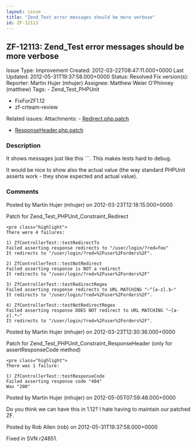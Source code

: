 ```yaml
---
layout: issue
title: "Zend_Test error messages should be more verbose"
id: ZF-12113
---
```


ZF-12113: Zend\_Test error messages should be more verbose
----------------------------------------------------------

 Issue Type: Improvement Created: 2012-03-22T08:47:11.000+0000 Last Updated: 2012-05-31T19:37:58.000+0000 Status: Resolved Fix version(s): 
 Reporter:  Martin Hujer (mhujer)  Assignee:  Matthew Weier O'Phinney (matthew)  Tags: - Zend\_Test\_PHPUnit
- FixForZF1.12
- zf-crteam-review
 
 Related issues: 
 Attachments: - [Redirect.php.patch](/issues/secure/attachment/14981/Redirect.php.patch)
- [ResponseHeader.php.patch](/issues/secure/attachment/14982/ResponseHeader.php.patch)
 
### Description

It shows messages just like this ```. This makes tests hard to debug.

It would be nice to show also the actual value (the way standard PHPUnit asserts work - they show expected and actual value).

 

 

### Comments

Posted by Martin Hujer (mhujer) on 2012-03-23T12:18:15.000+0000

Patch for Zend\_Test\_PHPUnit\_Constraint\_Redirect

 
    <pre class="highlight">
    There were 4 failures:
    
    1) ZfControllerTest::testRedirectTo
    Failed asserting response redirects to "/user/login/?red=foo"
    It redirects to "/user/login/?red=%2Fuser%2Forders%2F".
    
    2) ZfControllerTest::testNotRedirect
    Failed asserting response is NOT a redirect
    It redirects to "/user/login/?red=%2Fuser%2Forders%2F"
    
    3) ZfControllerTest::testRedirectRegex
    Failed asserting response redirects to URL MATCHING "~^[a-z].$~"
    It redirects to "/user/login/?red=%2Fuser%2Forders%2F".
    
    4) ZfControllerTest::testNotRedirectRegex
    Failed asserting response DOES NOT redirect to URL MATCHING "~[a-z].*~"
    It redirects to "/user/login/?red=%2Fuser%2Forders%2F".


 

 

Posted by Martin Hujer (mhujer) on 2012-03-23T12:30:36.000+0000

Patch for Zend\_Test\_PHPUnit\_Constraint\_ResponseHeader (only for assertResponseCode method)

 
    <pre class="highlight">
    There was 1 failure:
    
    1) ZfControllerTest::testResponseCode
    Failed asserting response code "404"
    Was "200"


 

 

Posted by Martin Hujer (mhujer) on 2012-05-05T07:59:48.000+0000

Do you think we can have this in 1.12? I hate having to maintain our patched ZF.

 

 

Posted by Rob Allen (rob) on 2012-05-31T19:37:58.000+0000

Fixed in SVN r24851.

 

 